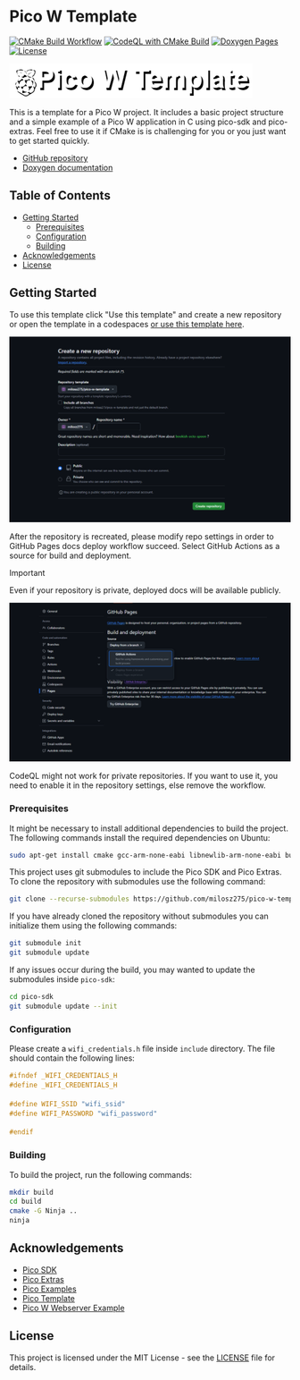 # Pico W Template

[![CMake Build Workflow](https://github.com/milosz275/pico-w-template/actions/workflows/cmake.yml/badge.svg)](https://github.com/milosz275/pico-w-template/actions/workflows/cmake.yml)
[![CodeQL with CMake Build](https://github.com/milosz275/pico-w-template/actions/workflows/codeql.yml/badge.svg)](https://github.com/milosz275/pico-w-template/actions/workflows/codeql.yml)
[![Doxygen Pages](https://github.com/milosz275/pico-w-template/actions/workflows/doxygen-pages.yml/badge.svg)](https://github.com/milosz275/pico-w-template/actions/workflows/doxygen-pages.yml)
[![License](https://img.shields.io/github/license/milosz275/pico-w-template)](/LICENSE)

![logo](assets/logo.png)

This is a template for a Pico W project. It includes a basic project structure and a simple example of a Pico W application in C using pico-sdk and pico-extras. Feel free to use it if CMake is is challenging for you or you just want to get started quickly.

- [GitHub repository](https://github.com/milosz275/pico-w-template)
- [Doxygen documentation](https://milosz275.github.io/pico-w-template/)

## Table of Contents

- [Getting Started](#getting-started)
  - [Prerequisites](#prerequisites)
  - [Configuration](#configuration)
  - [Building](#building)
- [Acknowledgements](#acknowledgements)
- [License](#license)

## Getting Started

To use this template click "Use this template" and create a new repository or open the template in a codespaces [or use this template here](https://github.com/new?template_name=pico-w-template&template_owner=milosz275).

![use template screen](assets/use-template.png)

After the repository is recreated, please modify repo settings in order to GitHub Pages docs deploy workflow succeed. Select GitHub Actions as a source for build and deployment.

> [!IMPORTANT]
> Even if your repository is private, deployed docs will be available publicly.

![github pages](assets/pages-settings.png)

CodeQL might not work for private repositories. If you want to use it, you need to enable it in the repository settings, else remove the workflow.

### Prerequisites

It might be necessary to install additional dependencies to build the project. The following commands install the required dependencies on Ubuntu:

```bash
sudo apt-get install cmake gcc-arm-none-eabi libnewlib-arm-none-eabi build-essential ninja-build
```

This project uses git submodules to include the Pico SDK and Pico Extras. To clone the repository with submodules use the following command:

```bash
git clone --recurse-submodules https://github.com/milosz275/pico-w-template.git
```

If you have already cloned the repository without submodules you can initialize them using the following commands:

```bash
git submodule init
git submodule update
```

If any issues occur during the build, you may wanted to update the submodules inside `pico-sdk`:

```bash
cd pico-sdk
git submodule update --init
```

### Configuration

Please create a `wifi_credentials.h` file inside `include` directory. The file should contain the following lines:

```c
#ifndef _WIFI_CREDENTIALS_H
#define _WIFI_CREDENTIALS_H

#define WIFI_SSID "wifi_ssid"
#define WIFI_PASSWORD "wifi_password"

#endif
```

### Building

To build the project, run the following commands:

```bash
mkdir build
cd build
cmake -G Ninja ..
ninja
```

## Acknowledgements

- [Pico SDK](https://github.com/raspberrypi/pico-sdk)
- [Pico Extras](https://github.com/raspberrypi/pico-extras)
- [Pico Examples](https://github.com/raspberrypi/pico-examples)
- [Pico Template](https://github.com/modmuss50/pico-template)
- [Pico W Webserver Example](https://github.com/krzmaz/pico-w-webserver-example)

## License

This project is licensed under the MIT License - see the [LICENSE](https://github.com/milosz275/pico-w-template/blob/main/LICENSE) file for details.
